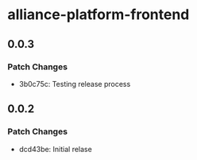 # alliance-platform-frontend

## 0.0.3

### Patch Changes

- 3b0c75c: Testing release process

## 0.0.2

### Patch Changes

- dcd43be: Initial relase
